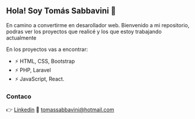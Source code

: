 ## Hola! Soy Tomás Sabbavini 👋

En camino a convertirme en desarollador web. Bienvenido a mi repositorio, podras ver los proyectos que realicé y los que estoy trabajando actualmente

En los proyectos vas a encontrar:
- ⚡ HTML, CSS, Bootstrap
- ⚡ PHP, Laravel
- ⚡ JavaScript, React.

### Contaco

:point_right: [Linkedin](https://www.linkedin.com/in/tomassabbavini/)
:email: tomassabbavini@hotmail.com
